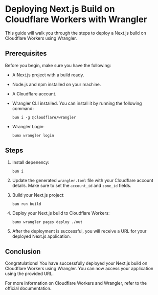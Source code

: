 # Deploying Next.js Build on Cloudflare Workers with Wrangler

This guide will walk you through the steps to deploy a Next.js build on Cloudflare Workers using Wrangler.

## Prerequisites

Before you begin, make sure you have the following:

- A Next.js project with a build ready.
- Node.js and npm installed on your machine.
- A Cloudflare account.
- Wrangler CLI installed. You can install it by running the following command:

  ```shell
  bun i -g @cloudflare/wrangler
  ```

- Wrangler Login:

  ```shell
  bunx wrangler login
  ```


## Steps

1. Install depenency:

   ```shell
   bun i
   ```

2. Update the generated `wrangler.toml` file with your Cloudflare account details. Make sure to set the `account_id` and `zone_id` fields.

3. Build your Next.js project:

   ```shell
   bun run build
   ```

4. Deploy your Next.js build to Cloudflare Workers:

   ```shell
   bunx wrangler pages deploy ./out  
   ```

5. After the deployment is successful, you will receive a URL for your deployed Next.js application.

## Conclusion

Congratulations! You have successfully deployed your Next.js build on Cloudflare Workers using Wrangler. You can now access your application using the provided URL.

For more information on Cloudflare Workers and Wrangler, refer to the official documentation.
